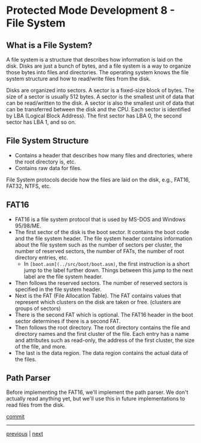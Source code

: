 # Protected Mode Development 8 - File System

## What is a File System?

A file system is a structure that describes how information is laid on the disk. Disks are just a bunch of bytes, and a file system is a way to organize those bytes into files and directories. The operating system knows the file system structure and how to read/write files from the disk.

Disks are organized into sectors. A sector is a fixed-size block of bytes. The size of a sector is usually 512 bytes. A sector is the smallest unit of data that can be read/written to the disk. A sector is also the smallest unit of data that can be transferred between the disk and the CPU. Each sector is identified by LBA (Logical Block Address). The first sector has LBA 0, the second sector has LBA 1, and so on.

## File System Structure

- Contains a header that describes how many files and directories, where the root directory is, etc.
- Contains raw data for files.

File System protocols decide how the files are laid on the disk, e.g., FAT16, FAT32, NTFS, etc.

## FAT16

- FAT16 is a file system protocol that is used by MS-DOS and Windows 95/98/ME.
- The first sector of the disk is the boot sector. It contains the boot code and the file system header. The file system header contains information about the file system such as the number of sectors per cluster, the number of reserved sectors, the number of FATs, the number of root directory entries, etc.
  - In `[boot.asm](../src/boot/boot.asm)`, the first instruction is a short jump to the label further down. Things between this jump to the next label are the file system header.
- Then follows the reserved sectors. The number of reserved sectors is specified in the file system header.
- Next is the FAT (File Allocation Table). The FAT contains values that represent which clusters on the disk are taken or free. (clusters are groups of sectors)
- There is the second FAT which is optional. The FAT16 header in the boot sector determines if there is a second FAT.
- Then follows the root directory. The root directory contains the file and directory names and the first cluster of the file. Each entry has a name and attributes such as read-only, the address of the first cluster, the size of the file, and more.
- The last is the data region. The data region contains the actual data of the files.

## Path Parser

Before implementing the FAT16, we'll implement the path parser. We don't actually read anything yet, but we'll use this in future implementations to read files from the disk.

[commit]()

---

[previous](./protected_mode_development_7.md) | [next](./protected_mode_development_9.md)
